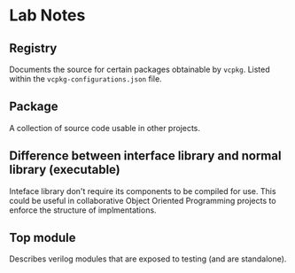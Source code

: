 # Lab Notes
## Registry
Documents the source for certain packages obtainable by `vcpkg`. Listed within the `vcpkg-configurations.json` file.

## Package
A collection of source code usable in other projects.

## Difference between interface library and normal library (executable)
Inteface library don't require its components to be compiled for use. This could be useful in collaborative Object Oriented Programming projects to enforce the structure of implmentations.

## Top module
Describes verilog modules that are exposed to testing (and are standalone).